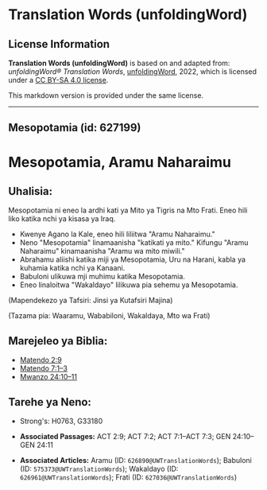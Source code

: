 # Translation Words (unfoldingWord)

## License Information

**Translation Words (unfoldingWord)** is based on and adapted from: _unfoldingWord® Translation Words_, [unfoldingWord](https://unfoldingword.org/utw), 2022, which is licensed under a [CC BY-SA 4.0 license](https://creativecommons.org/licenses/by-sa/4.0/legalcode.en).

This markdown version is provided under the same license.



--------------------------------

## Mesopotamia (id: 627199)

Mesopotamia, Aramu Naharaimu
============================

Uhalisia:
---------

Mesopotamia ni eneo la ardhi kati ya Mito ya Tigris na Mto Frati. Eneo hili liko katika nchi ya kisasa ya Iraq.

* Kwenye Agano la Kale, eneo hili liliitwa "Aramu Naharaimu."
* Neno "Mesopotamia" linamaanisha "katikati ya mito." Kifungu "Aramu Naharaimu" kinamaanisha "Aramu wa mito miwili."
* Abrahamu aliishi katika miji ya Mesopotamia, Uru na Harani, kabla ya kuhamia katika nchi ya Kanaani.
* Babuloni ulikuwa mji muhimu katika Mesopotamia.
* Eneo linaloitwa "Wakaldayo" lilikuwa pia sehemu ya Mesopotamia.

(Mapendekezo ya Tafsiri: Jinsi ya Kutafsiri Majina)

(Tazama pia: Waaramu, Wababiloni, Wakaldaya, Mto wa Frati)

Marejeleo ya Biblia:
--------------------

* [Matendo 2:9](https://ref.ly/Acts2:9)
* [Matendo 7:1–3](https://ref.ly/Acts7:1-Acts7:3)
* [Mwanzo 24:10–11](https://ref.ly/Gen24:10-Gen24:11)

Tarehe ya Neno:
---------------

* Strong's: H0763, G33180

* **Associated Passages:** ACT 2:9; ACT 7:2; ACT 7:1–ACT 7:3; GEN 24:10–GEN 24:11
* **Associated Articles:** Aramu (ID: `626890@UWTranslationWords`); Babuloni (ID: `575373@UWTranslationWords`); Wakaldayo (ID: `626961@UWTranslationWords`); Frati (ID: `627036@UWTranslationWords`)


